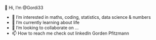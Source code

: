 👋 Hi, I’m @Gordi33
- 👀 I’m interested in maths, coding, 
statistics, data science & numbers
- 🌱 I’m currently learning about life
- 💞️ I’m looking to collaborate on ...
- 📫 How to reach me check out linkedIn Gorden Pfitzmann

<!---
Gordi33/Gordi33 is a ✨ special ✨ repository because its `README.md` (this file) appears on your GitHub profile.
You can click the Preview link to take a look at your changes.
--->
